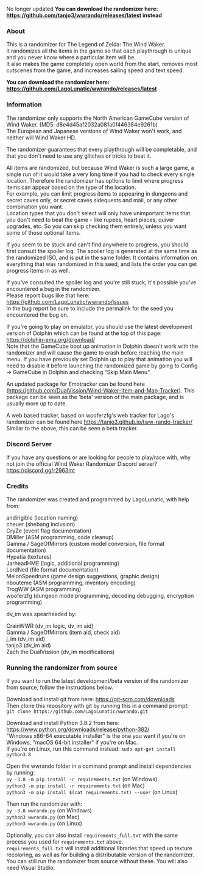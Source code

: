 No longer updated 
**You can download the randomizer here: https://github.com/tanjo3/wwrando/releases/latest instead** 

### About  

This is a randomizer for The Legend of Zelda: The Wind Waker.  
It randomizes all the items in the game so that each playthrough is unique and you never know where a particular item will be.  
It also makes the game completely open world from the start, removes most cutscenes from the game, and increases sailing speed and text speed.  

**You can download the randomizer here: https://github.com/LagoLunatic/wwrando/releases/latest**  

### Information  

The randomizer only supports the North American GameCube version of Wind Waker. (MD5: d8e4d45af2032a081a0f446384e9261b)  
The European and Japanese versions of Wind Waker won't work, and neither will Wind Waker HD.  

The randomizer guarantees that every playthrough will be completable, and that you don't need to use any glitches or tricks to beat it.  

All items are randomized, but because Wind Waker is such a large game, a single run of it would take a very long time if you had to check every single location. Therefore the randomizer has options to limit where progress items can appear based on the type of the location.  
For example, you can limit progress items to appearing in dungeons and secret caves only, or secret caves sidequests and mail, or any other combination you want.  
Location types that you don't select will only have unimportant items that you don't need to beat the game - like rupees, heart pieces, quiver upgrades, etc. So you can skip checking them entirely, unless you want some of those optional items.  

If you seem to be stuck and can't find anywhere to progress, you should first consult the spoiler log. The spoiler log is generated at the same time as the randomized ISO, and is put in the same folder. It contains information on everything that was randomized in this seed, and lists the order you can get progress items in as well.  

If you've consulted the spoiler log and you're still stuck, it's possible you've encountered a bug in the randomizer.  
Please report bugs like that here: https://github.com/LagoLunatic/wwrando/issues  
In the bug report be sure to include the permalink for the seed you encountered the bug on.  

If you're going to play on emulator, you should use the latest development version of Dolphin which can be found at the top of this page: https://dolphin-emu.org/download/  
Note that the GameCube boot up animation in Dolphin doesn't work with the randomizer and will cause the game to crash before reaching the main menu. If you have previously set Dolphin up to play that animation you will need to disable it before launching the randomized game by going to Config -> GameCube in Dolphin and checking "Skip Main Menu".  

An updated package for Emotracker can be found here (https://github.com/DualVission/Wind-Waker-Item-and-Map-Tracker). This package can be seen as the 'beta' version of the main package, and is usually more up to date.  

A web based tracker, based on wooferzfg's web tracker for Lago's randomizer can be found here https://tanjo3.github.io/tww-rando-tracker/ Similar to the above, this can be seen a beta tracker.

### Discord Server  

If you have any questions or are looking for people to play/race with, why not join the official Wind Waker Randomizer Discord server?  
https://discord.gg/r2963mt  

### Credits  

The randomizer was created and programmed by LagoLunatic, with help from:  

andirigible                                                                     (location naming)  
cheuer                                                                          (shebang inclusion)  
CryZe                                                                           (event flag documentation)  
DMiller                                                                         (ASM programming, code cleanup)  
Gamma / SageOfMirrors                                                           (custom model conversion, file format documentation)  
Hypatia                                                                         (textures)  
JarheadHME                                                                      (logic, additional programming)  
LordNed                                                                         (file format documentation)  
MelonSpeedruns                                                                  (game design suggestions, graphic design)  
nbouteme                                                                        (ASM programming, inventory encoding)  
TrogWW                                                                          (ASM programming)  
wooferzfg                                                                       (dungeon mode programming, decoding debugging, encryption programming)  


dv_im was spearheaded by:  

CrainWWR                                                                        (dv_im logic, dv_im aid)  
Gamma / SageOfMirrors                                                           (item aid, check aid)  
j_im                                                                            (dv_im aid)  
tanjo3                                                                          (dv_im aid)  
Zach the DualVission                                                            (dv_im modifications)  

### Running the randomizer from source  

If you want to run the latest development/beta version of the randomizer from source, follow the instructions below.  

Download and install git from here: https://git-scm.com/downloads  
Then clone this repository with git by running this in a command prompt:  
`git clone https://github.com/LagoLunatic/wwrando.git`  

Download and install Python 3.8.2 from here: https://www.python.org/downloads/release/python-382/  
"Windows x86-64 executable installer" is the one you want if you're on Windows, "macOS 64-bit installer" if you're on Mac.  
If you're on Linux, run this command instead: `sudo apt-get install python3.8`  

Open the wwrando folder in a command prompt and install dependencies by running:  
`py -3.8 -m pip install -r requirements.txt` (on Windows)  
`python3 -m pip install -r requirements.txt` (on Mac)  
`python3 -m pip install $(cat requirements.txt) --user` (on Linux)  

Then run the randomizer with:  
`py -3.8 wwrando.py` (on Windows)  
`python3 wwrando.py` (on Mac)  
`python3 wwrando.py` (on Linux)  

Optionally, you can also install `requirements_full.txt` with the same process you used for `requirements.txt` above.  
`requirements_full.txt` will install additional libraries that speed up texture recoloring, as well as for building a distributable version of the randomizer. You can still run the randomizer from source without these. You will also need Visual Studio.  
